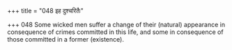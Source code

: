 +++
title = "048 इह दुश्चरितैः"

+++
048	Some wicked men suffer a change of their (natural) appearance in consequence of crimes committed in this life, and some in consequence of those committed in a former (existence).